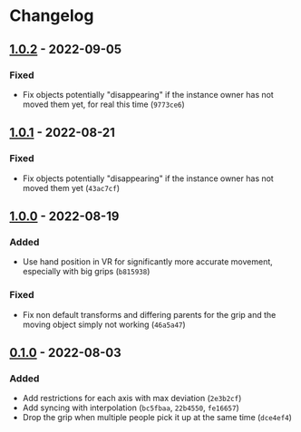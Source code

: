
# Changelog

## [1.0.2] - 2022-09-05

### Fixed

- Fix objects potentially "disappearing" if the instance owner has not moved them yet, for real this time (`9773ce6`)

## [1.0.1] - 2022-08-21

### Fixed

- Fix objects potentially "disappearing" if the instance owner has not moved them yet (`43ac7cf`)

## [1.0.0] - 2022-08-19

### Added

- Use hand position in VR for significantly more accurate movement, especially with big grips (`b815938`)

### Fixed

- Fix non default transforms and differing parents for the grip and the moving object simply not working (`46a5a47`)

## [0.1.0] - 2022-08-03

### Added

- Add restrictions for each axis with max deviation (`2e3b2cf`)
- Add syncing with interpolation (`bc5fbaa`, `22b4550`, `fe16657`)
- Drop the grip when multiple people pick it up at the same time (`dce4ef4`)

<!-- MovementGrip_v1.0.2 -->
<!-- MovementGrip_v1.0.1 -->
<!-- MovementGrip_v1.0.0 -->
<!-- MovementGrip_v0.1.0 -->

[1.0.2]: /dev/null
[1.0.1]: /dev/null
[1.0.0]: /dev/null
[0.1.0]: /dev/null
